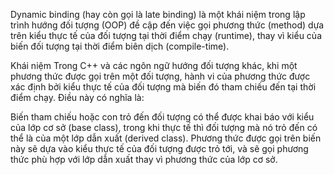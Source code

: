 Dynamic binding (hay còn gọi là late binding) là một khái niệm trong lập trình hướng đối tượng (OOP) đề cập đến việc gọi phương thức (method) dựa trên kiểu thực tế của đối tượng tại thời điểm chạy (runtime), thay vì kiểu của biến đối tượng tại thời điểm biên dịch (compile-time).

Khái niệm
Trong C++ và các ngôn ngữ hướng đối tượng khác, khi một phương thức được gọi trên một đối tượng, hành vi của phương thức được xác định bởi kiểu thực tế của đối tượng mà biến đó tham chiếu đến tại thời điểm chạy. Điều này có nghĩa là:

Biến tham chiếu hoặc con trỏ đến đối tượng có thể được khai báo với kiểu của lớp cơ sở (base class), trong khi thực tế thì đối tượng mà nó trỏ đến có thể là của một lớp dẫn xuất (derived class).
Phương thức được gọi trên biến này sẽ dựa vào kiểu thực tế của đối tượng được trỏ tới, và sẽ gọi phương thức phù hợp với lớp dẫn xuất thay vì phương thức của lớp cơ sở.
